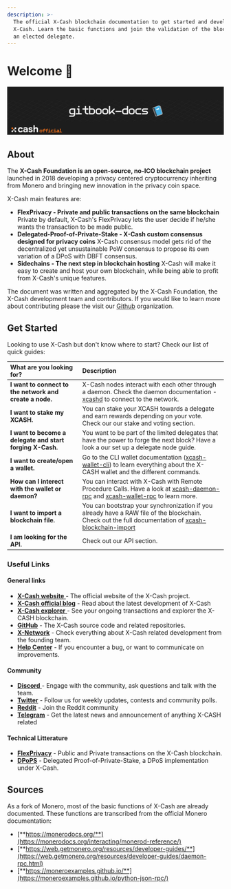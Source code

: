 ```yaml
---
description: >-
  The official X-Cash blockchain documentation to get started and develop with
  X-Cash. Learn the basic functions and join the validation of the blockchain as
  an elected delegate.
---
```


# Welcome 👋

![](.gitbook/assets/header.png)

## About

The **X-Cash Foundation is an open-source, no-ICO blockchain project** launched in 2018 developing a privacy centered cryptocurrency inheriting from Monero and bringing new innovation in the privacy coin space.

X-Cash main features are: 

* **FlexPrivacy - Private and public transactions on the same blockchain** Private by default, X-Cash's FlexPrivacy lets the user decide if he/she wants the transaction to be made public.
* **Delegated-Proof-of-Private-Stake - X-Cash custom consensus designed for privacy coins** X-Cash consensus model gets rid of the decentralized yet unsustainable PoW consensus to propose its own variation of a DPoS with DBFT consensus. 
* **Sidechains - The next step in blockchain hosting** X-Cash will make it easy to create and host your own blockchain, while being able to profit from X-Cash's unique features. 

The document was written and aggregated by the X-Cash Foundation, the X-Cash development team and contributors. If you would like to learn more about contributing please the visit our [Github](https://github.com/X-CASH-official/) organization.

## Get Started

Looking to use X-Cash but don't know where to start? Check our list of quick guides:

| What are you looking for? | Description |
| :--- | :--- |
| **I want to connect to the network and create a node.** | X-Cash nodes interact with each other through a daemon. Check the daemon documentation - [xcashd](applications/xcashd.md) to connect to the network. |
| **I want to stake my XCASH.** | You can stake your XCASH towards a delegate and earn rewards depending on your vote. Check our our stake and voting section. |
| **I want to become a delegate and start forging X-Cash.** | You want to be part of  the limited delegates that have the power to forge the next block? Have a look a our set up a delegate node guide. |
| **I want to create/open a wallet.** | Go to the CLI wallet documentation \([xcash-wallet-cli](applications/xcash-wallet-cli.md)\) to learn everything about the X-CASH wallet and the different commands. |
| **How can I interect with the wallet or daemon?** | You can interact with X-Cash with Remote Procedure Calls.  Have a look at [xcash-daemon-rpc](applications/rpc-calls/json-rpc-methods/) and [xcash-wallet-rpc](applications/rpc-calls/xcash-wallet-rpc/) to learn more. |
| **I want to import a blockchain file.** | You can bootstrap your synchronization if you already have a RAW file of the blockchain. Check out the full documentation of [xcash-blockchain-import](applications/xcash-blockchain-import.md) |
| **I am looking for the API.** | Check out our API section. |

### Useful Links

#### General links

* [**X-Cash website** ](https://x-network.io/xcash)- The official website of the X-Cash project.
* [**X-Cash official blog**](https://medium.com/x-cash) - Read about the latest development of X-Cash
* [**X-Cash explorer** ](https://explorer.x-cash.org/Explorer)- See your ongoing transactions and explorer the X-CASH blockchain.
* [**GitHub**](https://github.com/X-CASH-official) - The X-Cash source code and related repositories. 
* [**X-Network**](https://x-network.io) - Check everything about X-Cash related development from the founding team.
* [**Help Center**](https://xcashteam.atlassian.net/servicedesk) - If you encounter a bug, or want to communicate on improvements.

#### Community

* [**Discord** ](https://discord.gg/4CAahnd)- Engage with the community, ask questions and talk with the team.
* [**Twitter**](https://twitter.com/home) - Follow us for weekly updates, contests and community polls.
* [**Reddit**](https://www.reddit.com/r/xcash) - Join the Reddit community
* [**Telegram**](https://t.me/xcashglobal) - Get the latest news and announcement of anything X-CASH related

#### Technical Litterature

* [**FlexPrivacy**](https://x-network.io/whitepaper/XCASH_Yellowpaper_Hybrid-tx.pdf) - Public and Private transactions on the X-Cash blockchain.
* [**DPoPS**](https://x-network.io/whitepaper/XCASH_Yellowpaper_DPoPS.pdf) - Delegated Proof-of-Private-Stake, a DPoS implementation under X-Cash.

## Sources

As a fork of Monero, most of the basic functions of X-Cash are already documented.  These functions are transcribed from the official Monero documentation:

* [**https://monerodocs.org/**](https://monerodocs.org/interacting/monerod-reference/)
* [**https://web.getmonero.org/resources/developer-guides/**](https://web.getmonero.org/resources/developer-guides/daemon-rpc.html)
* [**https://moneroexamples.github.io/**](https://moneroexamples.github.io/python-json-rpc/)

